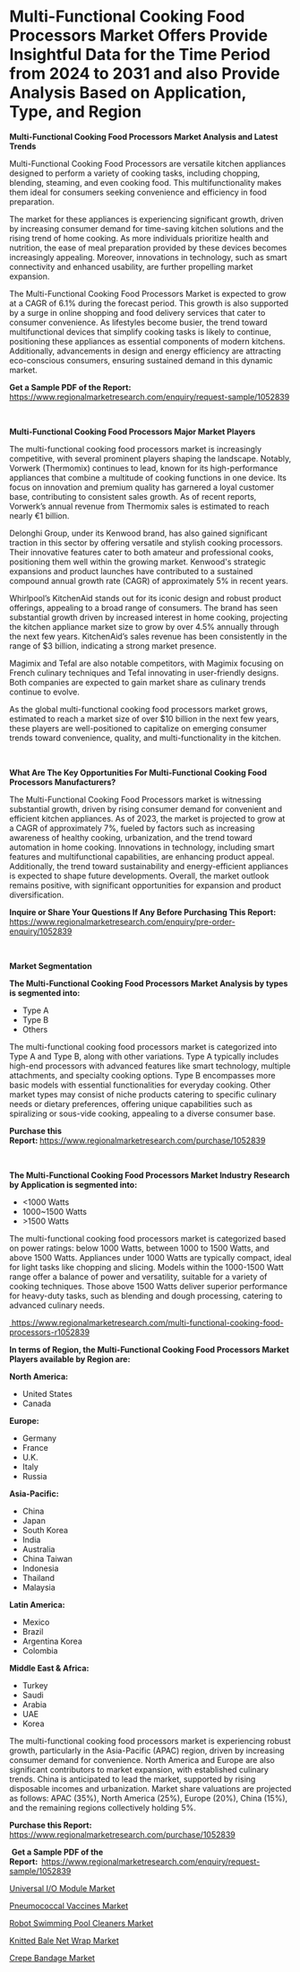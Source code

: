 <p><h1>Multi-Functional Cooking Food Processors Market Offers Provide Insightful Data for the Time Period from 2024 to 2031 and also Provide Analysis Based on Application, Type, and Region</h1></p><p><strong>Multi-Functional Cooking Food Processors Market Analysis and Latest Trends</strong></p>
<p><p>Multi-Functional Cooking Food Processors are versatile kitchen appliances designed to perform a variety of cooking tasks, including chopping, blending, steaming, and even cooking food. This multifunctionality makes them ideal for consumers seeking convenience and efficiency in food preparation. </p><p>The market for these appliances is experiencing significant growth, driven by increasing consumer demand for time-saving kitchen solutions and the rising trend of home cooking. As more individuals prioritize health and nutrition, the ease of meal preparation provided by these devices becomes increasingly appealing. Moreover, innovations in technology, such as smart connectivity and enhanced usability, are further propelling market expansion.</p><p>The Multi-Functional Cooking Food Processors Market is expected to grow at a CAGR of 6.1% during the forecast period. This growth is also supported by a surge in online shopping and food delivery services that cater to consumer convenience. As lifestyles become busier, the trend toward multifunctional devices that simplify cooking tasks is likely to continue, positioning these appliances as essential components of modern kitchens. Additionally, advancements in design and energy efficiency are attracting eco-conscious consumers, ensuring sustained demand in this dynamic market.</p></p>
<p><strong>Get a Sample PDF of the Report:&nbsp;</strong> <a href="https://www.regionalmarketresearch.com/enquiry/request-sample/1052839">https://www.regionalmarketresearch.com/enquiry/request-sample/1052839</a></p>
<p>&nbsp;</p>
<p><strong>Multi-Functional Cooking Food Processors Major Market Players</strong></p>
<p><p>The multi-functional cooking food processors market is increasingly competitive, with several prominent players shaping the landscape. Notably, Vorwerk (Thermomix) continues to lead, known for its high-performance appliances that combine a multitude of cooking functions in one device. Its focus on innovation and premium quality has garnered a loyal customer base, contributing to consistent sales growth. As of recent reports, Vorwerk’s annual revenue from Thermomix sales is estimated to reach nearly €1 billion.</p><p>Delonghi Group, under its Kenwood brand, has also gained significant traction in this sector by offering versatile and stylish cooking processors. Their innovative features cater to both amateur and professional cooks, positioning them well within the growing market. Kenwood's strategic expansions and product launches have contributed to a sustained compound annual growth rate (CAGR) of approximately 5% in recent years.</p><p>Whirlpool’s KitchenAid stands out for its iconic design and robust product offerings, appealing to a broad range of consumers. The brand has seen substantial growth driven by increased interest in home cooking, projecting the kitchen appliance market size to grow by over 4.5% annually through the next few years. KitchenAid’s sales revenue has been consistently in the range of $3 billion, indicating a strong market presence.</p><p>Magimix and Tefal are also notable competitors, with Magimix focusing on French culinary techniques and Tefal innovating in user-friendly designs. Both companies are expected to gain market share as culinary trends continue to evolve.</p><p>As the global multi-functional cooking food processors market grows, estimated to reach a market size of over $10 billion in the next few years, these players are well-positioned to capitalize on emerging consumer trends toward convenience, quality, and multi-functionality in the kitchen.</p></p>
<p>&nbsp;</p>
<p><strong>What Are The Key Opportunities For Multi-Functional Cooking Food Processors Manufacturers?</strong></p>
<p><p>The Multi-Functional Cooking Food Processors market is witnessing substantial growth, driven by rising consumer demand for convenient and efficient kitchen appliances. As of 2023, the market is projected to grow at a CAGR of approximately 7%, fueled by factors such as increasing awareness of healthy cooking, urbanization, and the trend toward automation in home cooking. Innovations in technology, including smart features and multifunctional capabilities, are enhancing product appeal. Additionally, the trend toward sustainability and energy-efficient appliances is expected to shape future developments. Overall, the market outlook remains positive, with significant opportunities for expansion and product diversification.</p></p>
<p><strong>Inquire or Share Your Questions If Any Before Purchasing This Report:</strong> <a href="https://www.regionalmarketresearch.com/enquiry/pre-order-enquiry/1052839">https://www.regionalmarketresearch.com/enquiry/pre-order-enquiry/1052839</a></p>
<p>&nbsp;</p>
<p><strong>Market Segmentation</strong></p>
<p><strong>The Multi-Functional Cooking Food Processors Market Analysis by types is segmented into:</strong></p>
<p><ul><li>Type A</li><li>Type B</li><li>Others</li></ul></p>
<p><p>The multi-functional cooking food processors market is categorized into Type A and Type B, along with other variations. Type A typically includes high-end processors with advanced features like smart technology, multiple attachments, and specialty cooking options. Type B encompasses more basic models with essential functionalities for everyday cooking. Other market types may consist of niche products catering to specific culinary needs or dietary preferences, offering unique capabilities such as spiralizing or sous-vide cooking, appealing to a diverse consumer base.</p></p>
<p><strong>Purchase this Report:&nbsp;</strong><a href="https://www.regionalmarketresearch.com/purchase/1052839">https://www.regionalmarketresearch.com/purchase/1052839</a></p>
<p>&nbsp;</p>
<p><strong>The Multi-Functional Cooking Food Processors Market Industry Research by Application is segmented into:</strong></p>
<p><ul><li><1000 Watts</li><li>1000~1500 Watts</li><li>>1500 Watts</li></ul></p>
<p><p>The multi-functional cooking food processors market is categorized based on power ratings: below 1000 Watts, between 1000 to 1500 Watts, and above 1500 Watts. Appliances under 1000 Watts are typically compact, ideal for light tasks like chopping and slicing. Models within the 1000-1500 Watt range offer a balance of power and versatility, suitable for a variety of cooking techniques. Those above 1500 Watts deliver superior performance for heavy-duty tasks, such as blending and dough processing, catering to advanced culinary needs.</p></p>
<p><a href="https://www.regionalmarketresearch.com/multi-functional-cooking-food-processors-r1052839">&nbsp;https://www.regionalmarketresearch.com/multi-functional-cooking-food-processors-r1052839</a></p>
<p><strong>In terms of Region, the Multi-Functional Cooking Food Processors Market Players available by Region are:</strong></p>
<p>
    <p> <strong> North America: </strong>
        <ul>
            <li>United States</li>
            <li>Canada</li>
        </ul>
        </p> 
    <p> <strong> Europe: </strong>
        <ul>
            <li>Germany</li>
            <li>France</li>
            <li>U.K.</li>
            <li>Italy</li>
            <li>Russia</li>
        </ul>
        </p> 
    <p> <strong> Asia-Pacific: </strong>
        <ul>
            <li>China</li>
            <li>Japan</li>
            <li>South Korea</li>
            <li>India</li>
            <li>Australia</li>
            <li>China Taiwan</li>
            <li>Indonesia</li>
            <li>Thailand</li>
            <li>Malaysia</li>
        </ul>
        </p> 
    <p> <strong> Latin America: </strong>
        <ul>
            <li>Mexico</li>
            <li>Brazil</li>
            <li>Argentina Korea</li>
            <li>Colombia</li>
        </ul>
        </p> 
    <p> <strong> Middle East & Africa: </strong>
        <ul>
            <li>Turkey</li>
            <li>Saudi</li>
            <li>Arabia</li>
            <li>UAE</li>
            <li>Korea</li>
        </ul>
    </p>
    </p>
<p><p>The multi-functional cooking food processors market is experiencing robust growth, particularly in the Asia-Pacific (APAC) region, driven by increasing consumer demand for convenience. North America and Europe are also significant contributors to market expansion, with established culinary trends. China is anticipated to lead the market, supported by rising disposable incomes and urbanization. Market share valuations are projected as follows: APAC (35%), North America (25%), Europe (20%), China (15%), and the remaining regions collectively holding 5%.</p></p>
<p><strong>Purchase this Report: </strong><a href="https://www.regionalmarketresearch.com/purchase/1052839">https://www.regionalmarketresearch.com/purchase/1052839</a></p>
<p>&nbsp;<strong>Get a Sample PDF of the Report:&nbsp;&nbsp;</strong><a href="https://www.regionalmarketresearch.com/enquiry/request-sample/1052839">https://www.regionalmarketresearch.com/enquiry/request-sample/1052839</a></p>
<p><strong></strong></p>
<p><p><a href="https://medium.com/@madalyell456456/global-universal-i-o-module-market-trends-and-innovations-a-forward-looking-analysis-2024-2031-9e4c8e41f1c0?postPublishedType=repub">Universal I/O Module Market</a></p><p><a href="https://github.com/julyju69/Market-Research-Report-List-5/blob/main/pneumococcal-vaccines-market.md">Pneumococcal Vaccines Market</a></p><p><a href="https://medium.com/@madalyell456456/robot-swimming-pool-cleaners-market-share-size-trends-industry-analysis-report-by-type-by-end-7eed93b2c332?postPublishedType=repub">Robot Swimming Pool Cleaners Market</a></p><p><a href="https://issuu.com/reportprime-2/docs/knitted-bale-net-wrap-market-size-2_e422a5d4bb3465">Knitted Bale Net Wrap Market</a></p><p><a href="https://www.linkedin.com/pulse/global-market-pulse-trends-growth-analysis-crepe-bandage-forecasted-of0sc">Crepe Bandage Market</a></p></p>